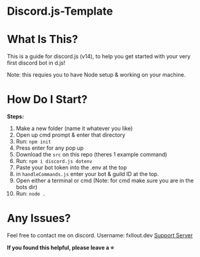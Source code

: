 # Discord.js-Template

# What Is This?

This is a guide for discord.js (v14), to help you get started with your very first discord bot in d.js!

Note: this requies you to have Node setup & working on your machine.

# How Do I Start?

__Steps:__

1) Make a new folder (name it whatever you like)
2) Open up cmd prompt & enter that directory
3) Run: ```npm init```
4) Press enter for any pop up
5) Download the ``src`` on this repo (theres 1 example command)
6) Run: ``npm i discord.js dotenv``
7) Paste your bot token into the .env at the top
8) in ``handleCommands.js`` enter your bot & guild ID at the top.
9) Open either a terminal or cmd (Note: for cmd make sure you are in the bots dir)
10) Run: ``node .``

# Any Issues?

Feel free to contact me on discord.
Username: fxllout.dev
[Support Server](https://discord.gg/FyMxKmubRp)

**If you found this helpful, please leave a ⭐**
